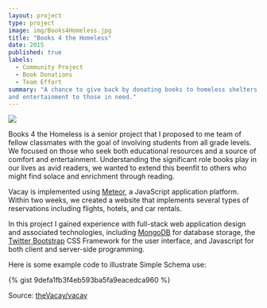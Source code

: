 ```yaml
---
layout: project
type: project
image: img/Books4Homeless.jpg
title: "Books 4 the Homeless"
date: 2015
published: true
labels:
  - Community Project
  - Book Donations
  - Team Effort
summary: "A chance to give back by donating books to homeless shelters, offering comfort
and entertainment to those in need."
---
```


<img class="img-fluid" src="../img/vacay/vacay-home-page.png">

Books 4 the Homeless is a senior project that I proposed to me team of
fellow classmates with the goal of involving students from all grade levels.
We focused on those who seek both educational resources and a source of
comfort and entertainment. Understanding the significant role books play in our
lives as avid readers, we wanted to extend this beenfit to others who might find solace
and enrichment through reading.

Vacay is implemented using [Meteor](http://meteor.com), a JavaScript application platform. Within two weeks, we created a website that implements several types of reservations including flights, hotels, and car rentals.

In this project I gained experience with full-stack web application design and associated technologies, including [MongoDB](http://mongodb.com) for database storage, the [Twitter Bootstrap](http://getbootstrap.com/) CSS Framework for the user interface, and Javascript for both client and server-side programming. 

Here is some example code to illustrate Simple Schema use:

{% gist 9defa1fb3f4eb593ba5fa9eacedca960 %}
 
Source: <a href="https://github.com/theVacay/vacay">theVacay/vacay</a>
